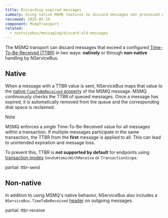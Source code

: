 ```yaml
---
title: Discarding expired messages
summary: Using native MSMQ features to discard messages not processed within a specified time window.
reviewed: 2025-05-19
component: MsmqTransport
related:
  - nservicebus/messaging/discard-old-messages
---
```


The MSMQ transport can discard messages that exceed a configured [Time-To-Be-Received (TTBR)](/nservicebus/messaging/discard-old-messages.md) in two ways: **natively** or through **non-native** handling by NServiceBus.

## Native

When a message with a TTBR value is sent, NServiceBus maps that value to the [native `TimeToBeReceived` property](https://docs.microsoft.com/en-us/dotnet/api/system.messaging.message.timetobereceived) of the MSMQ message. MSMQ continuously checks the TTBR of queued messages. Once a message has expired, it is automatically removed from the queue and the corresponding disk space is reclaimed.

> [!NOTE]
> MSMQ enforces a single Time-To-Be-Received value for all messages within a transaction. If multiple messages participate in the same transaction, the TTBR from the **first** message is applied to all. This can lead to unintended expiration and message loss.
>
> To prevent this, TTBR is **not supported by default** for endpoints using [transaction modes](/transports/transactions.md) `SendsAtomicWithReceive` or `TransactionScope`.

partial: ttbr-send

## Non-native

In addition to using MSMQ's native behavior, NServiceBus also includes a `NServiceBus.TimeToBeReceived` [header](/nservicebus/messaging/headers.md) on outgoing messages.

partial: ttbr-receive
